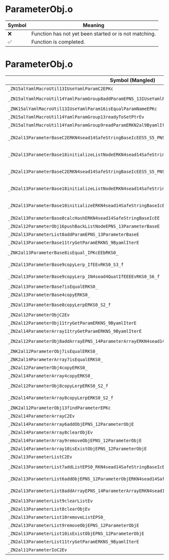 # ParameterObj.o
| Symbol | Meaning 
| ------------- | ------------- 
| :x: | Function has not yet been started or is not matching. 
| :white_check_mark: | Function is completed. 


# ParameterObj.o
| Symbol (Mangled) | Symbol (Demangled) | Decompiled? |
| ------------- |  ------------- | ------------- |
| `_ZN15alYamlMacroUtil13IUseYamlParamC2EPKc` | `alYamlMacroUtil::IUseYamlParam::IUseYamlParam(char const*)` | :x: |
| `_ZN15alYamlMacroUtil14YamlParamGroup8addParamEPNS_13IUseYamlParamE` | `alYamlMacroUtil::YamlParamGroup::addParam(alYamlMacroUtil::IUseYamlParam *)` | :x: |
| `_ZNK15alYamlMacroUtil13IUseYamlParam16isEqualParamNameEPKc` | `alYamlMacroUtil::IUseYamlParam::isEqualParamName(char const*)const` | :x: |
| `_ZN15alYamlMacroUtil14YamlParamGroup13readyToSetPtrEv` | `alYamlMacroUtil::YamlParamGroup::readyToSetPtr(void)` | :x: |
| `_ZN15alYamlMacroUtil14YamlParamGroup9readParamERKN2al9ByamlIterE` | `alYamlMacroUtil::YamlParamGroup::readParam(al::ByamlIter const&)` | :x: |
| `_ZN2al13ParameterBaseC2ERKN4sead14SafeStringBaseIcEES5_S5_PNS_12ParameterObjEb` | `al::ParameterBase::ParameterBase(sead::SafeStringBase<char> const&,sead::SafeStringBase<char> const&,sead::SafeStringBase<char> const&,al::ParameterObj *,bool)` | :x: |
| `_ZN2al13ParameterBase18initializeListNodeERKN4sead14SafeStringBaseIcEES5_S5_PNS_12ParameterObjEb` | `al::ParameterBase::initializeListNode(sead::SafeStringBase<char> const&,sead::SafeStringBase<char> const&,sead::SafeStringBase<char> const&,al::ParameterObj *,bool)` | :x: |
| `_ZN2al13ParameterBaseC2ERKN4sead14SafeStringBaseIcEES5_S5_PNS_13ParameterListEb` | `al::ParameterBase::ParameterBase(sead::SafeStringBase<char> const&,sead::SafeStringBase<char> const&,sead::SafeStringBase<char> const&,al::ParameterList *,bool)` | :x: |
| `_ZN2al13ParameterBase18initializeListNodeERKN4sead14SafeStringBaseIcEES5_S5_PNS_13ParameterListEb` | `al::ParameterBase::initializeListNode(sead::SafeStringBase<char> const&,sead::SafeStringBase<char> const&,sead::SafeStringBase<char> const&,al::ParameterList *,bool)` | :x: |
| `_ZN2al13ParameterBase10initializeERKN4sead14SafeStringBaseIcEES5_S5_b` | `al::ParameterBase::initialize(sead::SafeStringBase<char> const&,sead::SafeStringBase<char> const&,sead::SafeStringBase<char> const&,bool)` | :x: |
| `_ZN2al13ParameterBase8calcHashERKN4sead14SafeStringBaseIcEE` | `al::ParameterBase::calcHash(sead::SafeStringBase<char> const&)` | :x: |
| `_ZN2al12ParameterObj16pushBackListNodeEPNS_13ParameterBaseE` | `al::ParameterObj::pushBackListNode(al::ParameterBase *)` | :x: |
| `_ZN2al13ParameterList8addParamEPNS_13ParameterBaseE` | `al::ParameterList::addParam(al::ParameterBase *)` | :x: |
| `_ZN2al13ParameterBase11tryGetParamERKNS_9ByamlIterE` | `al::ParameterBase::tryGetParam(al::ByamlIter const&)` | :x: |
| `_ZNK2al13ParameterBase8isEqual_IPKcEEbRKS0_` | `bool al::ParameterBase::isEqual_<char const*>(al::ParameterBase const&)const` | :x: |
| `_ZN2al13ParameterBase9copyLerp_IfEEvRKS0_S3_f` | `void al::ParameterBase::copyLerp_<float>(al::ParameterBase const&,al::ParameterBase const&,float)` | :x: |
| `_ZN2al13ParameterBase9copyLerp_IN4sead4QuatIfEEEEvRKS0_S6_f` | `void al::ParameterBase::copyLerp_<sead::Quat<float>>(al::ParameterBase const&,al::ParameterBase const&,float)` | :x: |
| `_ZN2al13ParameterBase7isEqualERKS0_` | `al::ParameterBase::isEqual(al::ParameterBase const&)` | :x: |
| `_ZN2al13ParameterBase4copyERKS0_` | `al::ParameterBase::copy(al::ParameterBase const&)` | :x: |
| `_ZN2al13ParameterBase8copyLerpERKS0_S2_f` | `al::ParameterBase::copyLerp(al::ParameterBase const&,al::ParameterBase const&,float)` | :x: |
| `_ZN2al12ParameterObjC2Ev` | `al::ParameterObj::ParameterObj(void)` | :x: |
| `_ZN2al12ParameterObj11tryGetParamERKNS_9ByamlIterE` | `al::ParameterObj::tryGetParam(al::ByamlIter const&)` | :x: |
| `_ZN2al14ParameterArray11tryGetParamERKNS_9ByamlIterE` | `al::ParameterArray::tryGetParam(al::ByamlIter const&)` | :x: |
| `_ZN2al12ParameterObj8addArrayEPNS_14ParameterArrayERKN4sead14SafeStringBaseIcEE` | `al::ParameterObj::addArray(al::ParameterArray *,sead::SafeStringBase<char> const&)` | :x: |
| `_ZNK2al12ParameterObj7isEqualERKS0_` | `al::ParameterObj::isEqual(al::ParameterObj const&)const` | :x: |
| `_ZNK2al14ParameterArray7isEqualERKS0_` | `al::ParameterArray::isEqual(al::ParameterArray const&)const` | :x: |
| `_ZN2al12ParameterObj4copyERKS0_` | `al::ParameterObj::copy(al::ParameterObj const&)` | :x: |
| `_ZN2al14ParameterArray4copyERKS0_` | `al::ParameterArray::copy(al::ParameterArray const&)` | :x: |
| `_ZN2al12ParameterObj8copyLerpERKS0_S2_f` | `al::ParameterObj::copyLerp(al::ParameterObj const&,al::ParameterObj const&,float)` | :x: |
| `_ZN2al14ParameterArray8copyLerpERKS0_S2_f` | `al::ParameterArray::copyLerp(al::ParameterArray const&,al::ParameterArray const&,float)` | :x: |
| `_ZNK2al12ParameterObj13findParameterEPKc` | `al::ParameterObj::findParameter(char const*)const` | :x: |
| `_ZN2al14ParameterArrayC2Ev` | `al::ParameterArray::ParameterArray(void)` | :x: |
| `_ZN2al14ParameterArray6addObjEPNS_12ParameterObjE` | `al::ParameterArray::addObj(al::ParameterObj *)` | :x: |
| `_ZN2al14ParameterArray8clearObjEv` | `al::ParameterArray::clearObj(void)` | :x: |
| `_ZN2al14ParameterArray9removeObjEPNS_12ParameterObjE` | `al::ParameterArray::removeObj(al::ParameterObj *)` | :x: |
| `_ZN2al14ParameterArray10isExistObjEPNS_12ParameterObjE` | `al::ParameterArray::isExistObj(al::ParameterObj *)` | :x: |
| `_ZN2al13ParameterListC2Ev` | `al::ParameterList::ParameterList(void)` | :x: |
| `_ZN2al13ParameterList7addListEPS0_RKN4sead14SafeStringBaseIcEE` | `al::ParameterList::addList(al::ParameterList*,sead::SafeStringBase<char> const&)` | :x: |
| `_ZN2al13ParameterList6addObjEPNS_12ParameterObjERKN4sead14SafeStringBaseIcEE` | `al::ParameterList::addObj(al::ParameterObj *,sead::SafeStringBase<char> const&)` | :x: |
| `_ZN2al13ParameterList8addArrayEPNS_14ParameterArrayERKN4sead14SafeStringBaseIcEE` | `al::ParameterList::addArray(al::ParameterArray *,sead::SafeStringBase<char> const&)` | :x: |
| `_ZN2al13ParameterList9clearListEv` | `al::ParameterList::clearList(void)` | :x: |
| `_ZN2al13ParameterList8clearObjEv` | `al::ParameterList::clearObj(void)` | :x: |
| `_ZN2al13ParameterList10removeListEPS0_` | `al::ParameterList::removeList(al::ParameterList*)` | :x: |
| `_ZN2al13ParameterList9removeObjEPNS_12ParameterObjE` | `al::ParameterList::removeObj(al::ParameterObj *)` | :x: |
| `_ZN2al13ParameterList10isExistObjEPNS_12ParameterObjE` | `al::ParameterList::isExistObj(al::ParameterObj *)` | :x: |
| `_ZN2al13ParameterList11tryGetParamERKNS_9ByamlIterE` | `al::ParameterList::tryGetParam(al::ByamlIter const&)` | :x: |
| `_ZN2al11ParameterIoC2Ev` | `al::ParameterIo::ParameterIo(void)` | :x: |
